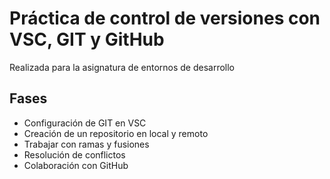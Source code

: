 # Práctica de control de versiones con VSC, GIT y GitHub 

Realizada para la asignatura de entornos de desarrollo

## Fases
* Configuración de GIT en VSC
* Creación de un repositorio en local y remoto
* Trabajar  con ramas y fusiones
* Resolución de conflictos
* Colaboración con GitHub